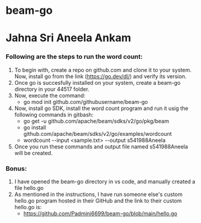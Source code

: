 # beam-go

# Jahna Sri Aneela Ankam

### Following are the steps to run the word count:

1. To begin with, create a repo on github.com and clone it to your system. Now, install go from the link (https://go.dev/dl/) and verify its version.
2. Once go is succesfully installed on your system, create a beam-go directory in your 44517 folder.
3. Now, execute the command:
   * go mod init github.com/githubusername/beam-go
4. Now, install go SDK, install the word count program and run it usig the following commands in gitbash:
   * go get -u github.com/apache/beam/sdks/v2/go/pkg/beam
   * go install github.com/apache/beam/sdks/v2/go/examples/wordcount
   * wordcount --input <sample.txt> --output s541988Aneela
5. Once you run these commands and output file named s541988Aneela will be created.
### Bonus: 
1. I have opened the beam-go directory in vs code, and manually created a file hello.go
2. As mentioned in the instructions, I have run someone else's custom hello.go program hosted in their GitHub and the link to their custom hello.go is:
   * https://github.com/Padmini6699/beam-go/blob/main/hello.go

   





